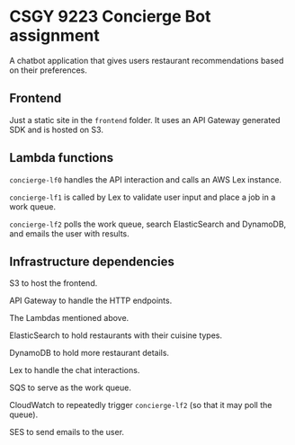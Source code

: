 # CSGY 9223 Concierge Bot assignment

A chatbot application that gives users restaurant recommendations based on their preferences.

## Frontend

Just a static site in the `frontend` folder. It uses an API Gateway generated SDK and is hosted on S3.

## Lambda functions

`concierge-lf0` handles the API interaction and calls an AWS Lex instance.

`concierge-lf1` is called by Lex to validate user input and place a job in a work queue.

`concierge-lf2` polls the work queue, search ElasticSearch and DynamoDB, and emails the user with results.

## Infrastructure dependencies

S3 to host the frontend.

API Gateway to handle the HTTP endpoints.

The Lambdas mentioned above.

ElasticSearch to hold restaurants with their cuisine types.

DynamoDB to hold more restaurant details.

Lex to handle the chat interactions.

SQS to serve as the work queue.

CloudWatch to repeatedly trigger `concierge-lf2` (so that it may poll the queue).

SES to send emails to the user.

